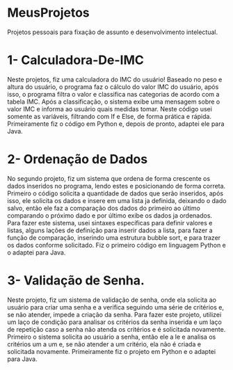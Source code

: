 # MeusProjetos
Projetos pessoais para fixação de assunto e desenvolvimento intelectual.

# 1- Calculadora-De-IMC
Neste projetos, fiz uma calculadora do IMC do usuário! Baseado no peso e altura do usuário, o programa faz o cálculo do valor IMC do usuário, após isso, o programa filtra o valor e classifica nas categorias de acordo com a tabela IMC. Após a classificação, o sistema exibe uma mensagem sobre o valor IMC e informa ao usuário quais medidas tomar. Neste código usei somente as variáveis, filtrando com If e Else, de forma prática e rápida. Primeiramente fiz o código em Python e, depois de pronto, adaptei ele para Java.

# 2- Ordenação de Dados
No segundo projeto, fiz um sistema que ordena de forma crescente os dados inseridos no programa, lendo estes e posicionando de forma correta. Primeiro o código solicita a quantidade de dados que serão inseridos, após isso, ele solicita os dados e insere em uma lista ja definida, deixando o dado salvo, então ele faz a comparação dos dados do primeiro ao último comparando o próximo dado e por último exibe os dados ja ordenados. Para fazer este sistema, usei sintaxes específicas para definir valores e listas, alguns lações de definição para inserir dados a lista, para fazer a função de comparação, inserindo uma estrutura bubble sort, e para trazer os dados conforme solicitado. Fiz o primeiro código em linguagem Python e o adaptei para Java.

# 3- Validação de Senha.
Neste projeto, fiz um sistema de validação de senha, onde ela solicita ao usuário para criar uma senha e a verifica seguindo uma série de critérios e, se não atender, impede a criação da senha. Para fazer este projeto, utilizei um laço de condição para analisar os critérios da senha inserida e um laço de repetição caso a senha não atenda os critérios e é solicitada novamente. Primeiro o sistema solicita ao usuário a senha, então ele a le e analisa os critérios um a um e, se não atender a um critério, ela não é criada e solicitada novamente. Primeiramente fiz o projeto em Python e o adaptei para Java.
